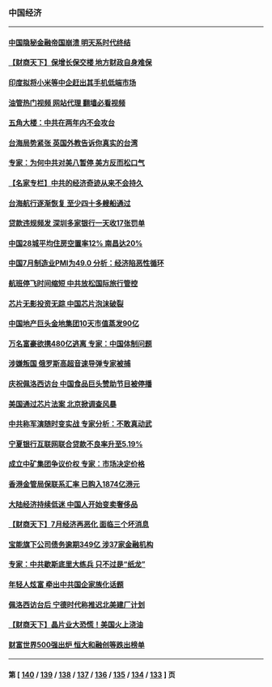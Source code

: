 ### 中国经济
---
#### [中国隐秘金融帝国崩溃 明天系时代终结](../../pages/ncid283/n13798440.md?08091645) 
#### [【财商天下】保增长保交楼 地方财政自身难保](../../pages/ncid283/n13798346.md?08091645) 
#### [印度拟将小米等中企赶出其手机低端市场](../../pages/ncid283/n13798324.md?08091645) 
#### [油管热门视频 网站代理 翻墙必看视频](http://209.222.30.114:81/youtube.html?08091645)
#### [五角大楼：中共在两年内不会攻台](../../pages/ncid283/n13798354.md?08091645) 
#### [台海局势紧张 英国外教告诉你真实的台湾](../../pages/ncid283/n13798341.md?08091645) 
#### [专家：为何中共对美八暂停 美方反而松口气](../../pages/ncid283/n13798323.md?08091645) 
#### [【名家专栏】中共的经济奇迹从来不会持久](../../pages/ncid283/n13798186.md?08091645) 
#### [台海航行逐渐恢复 至少四十多艘船通过](../../pages/ncid283/n13798173.md?08091645) 
#### [贷款违规频发 深圳多家银行一天收17张罚单](../../pages/ncid283/n13798097.md?08091645) 
#### [中国28城平均住房空置率12% 南昌达20%](../../pages/ncid283/n13797666.md?08091645) 
#### [中国7月制造业PMI为49.0 分析：经济陷恶性循环](../../pages/ncid283/n13797619.md?08091645) 
#### [航班停飞时间缩短 中共放松国际旅行管控](../../pages/ncid283/n13797400.md?08091645) 
#### [芯片无影投资无踪 中国芯片泡沫破裂](../../pages/ncid283/n13797222.md?08091645) 
#### [中国地产巨头金地集团10天市值蒸发90亿](../../pages/ncid283/n13797196.md?08091645) 
#### [万名富豪欲携480亿逃离 专家：中国体制问题](../../pages/ncid283/n13797173.md?08091645) 
#### [涉嫌叛国 俄罗斯高超音速导弹专家被捕](../../pages/ncid283/n13797040.md?08091645) 
#### [庆祝佩洛西访台 中国食品巨头赞助节目被停播](../../pages/ncid283/n13796995.md?08091645) 
#### [美国通过芯片法案 北京掀调查风暴](../../pages/ncid283/n13796506.md?08091645) 
#### [中共称军演随时变实战 专家分析：不敢真动武](../../pages/ncid283/n13796365.md?08091645) 
#### [宁夏银行互联网联合贷款不良率升至5.19%](../../pages/ncid283/n13796222.md?08091645) 
#### [成立中矿集团争议价权 专家：市场决定价格](../../pages/ncid283/n13796143.md?08091645) 
#### [香港金管局保联系汇率 已购入1874亿港元](../../pages/ncid283/n13796058.md?08091645) 
#### [大陆经济持续低迷 中国人开始变卖奢侈品](../../pages/ncid283/n13796101.md?08091645) 
#### [【财商天下】7月经济再恶化 面临三个坏消息](../../pages/ncid283/n13795821.md?08091645) 
#### [宝能旗下公司债务逾期349亿 涉37家金融机构](../../pages/ncid283/n13795789.md?08091645) 
#### [专家：中共歇斯底里大练兵 只不过是“纸龙”](../../pages/ncid283/n13795695.md?08091645) 
#### [年轻人炫富 牵出中共国企家族化话题](../../pages/ncid283/n13795235.md?08091645) 
#### [佩洛西访台后 宁德时代称推迟北美建厂计划](../../pages/ncid283/n13794698.md?08091645) 
#### [【财商天下】晶片业大恐慌！美国火上浇油](../../pages/ncid283/n13794888.md?08091645) 
#### [财富世界500强出炉 恒大和融创等跌出榜单](../../pages/ncid283/n13794673.md?08091645) 

---
#### 第 [ [140](./140.md?08091645) / [139](./139.md?08091645) / [138](./138.md?08091645) / [137](./137.md?08091645) / [136](./136.md?08091645) / [135](./135.md?08091645) / [134](./134.md?08091645) / [133](./133.md?08091645) ] 页
